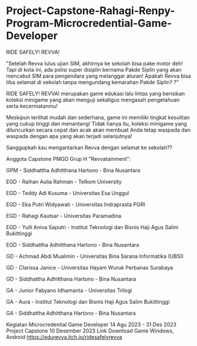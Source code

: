 # Project-Capstone-Rahagi-Renpy-Program-Microcredential-Game-Developer

RIDE SAFELY! REVVA! 

"Setelah Revva lulus ujian SIM, akhirnya ke sekolah bisa pake motor deh! Tapi di kota ini, ada polisi super disiplin bernama Pakde Siplin yang akan mencabut SIM para pengendara yang melanggar aturan! Apakah Revva bisa tiba selamat di sekolah tanpa mengundang kemarahan Pakde Siplin? ?"

RIDE SAFELY! REVVA! merupakan game edukasi lalu lintas yang berisikan koleksi minigame yang akan menguji sekaligus mengasah pengetahuan serta kecermatanmu!

Meskipun terlihat mudah dan sederhana, game ini memiliki tingkat kesulitan yang cukup tinggi dan menantang! Tidak hanya itu, koleksi minigame yang diluncurkan secara cepat dan acak akan membuat Anda tetap waspada dan waspada dengan apa yang akan terjadi selanjutnya!

Sanggupkah kau mengantarkan Revva dengan selamat ke sekolah??

Anggota Capstone PMGD Grup H "Revvatainment":

GPM - Siddhattha Adhitthana Hartono - Bina Nusantara

EGD - Raihan Aulia Rahman - Telkom University 

EGD - Teddy Adi Kusuma - Universitas Esa Unggul 

EGD - Eka Putri Widyawati - Universitas Indraprasta PGRI

EGD - Rahagi Kautsar - Universitas Paramadina

EGD - Yulli Aniva Saputri - Institut Teknologi dan Bisnis Haji Agus Salim Bukittinggi

EGD - Siddhattha Adhitthana Hartono - Bina Nusantara

GD - Achmad Abdi Mualimin - Universitas Bina Sarana Informatika (UBSI) 

GD - Clarissa Janice - Universitas Hayam Wuruk Perbanas Surabaya

GD - Siddhattha Adhitthana Hartono - Bina Nusantara

GA - Junior Fabyano Idhamanta - Universitas Trilogi

GA - Aura - Institut Teknologi dan Bisnis Haji Agus Salim Bukittinggi

GA - Siddhattha Adhitthana Hartono - Bina Nusantara

Kegiatan Microcredential Game Developer 14 Agu 2023 - 31 Des 2023
Project Capstone 10 Desember 2023
Link Download Game Windows, Android
https://edurevva.itch.io/ridesafelyrevva
